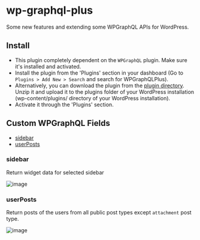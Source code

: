 # wp-graphql-plus
Some new features and extending some WPGraphQL APIs for WordPress.

## Install
- This plugin completely dependent on the `WPGraphQL` plugin. Make sure it's installed and activated.
- Install the plugin from the 'Plugins' section in your dashboard (Go to `Plugins > Add New > Search` and search for WPGraphQLPlus).
- Alternatively, you can download the plugin from the [plugin directory](http://wordpress.org/plugins/wp-graphql-plus/). Unzip it and upload it to the plugins folder of your WordPress installation (wp-content/plugins/ directory of your WordPress installation).
- Activate it through the 'Plugins' section.

## Custom WPGraphQL Fields

- [sidebar](#sidebar)
- [userPosts](#userposts)

### sidebar
Return widget data for selected sidebar

![image](https://user-images.githubusercontent.com/26354653/108196035-a0865000-713e-11eb-9547-836ecc3ca97f.png)

### userPosts
Return posts of the users from all public post types except `attachment` post type.

![image](https://user-images.githubusercontent.com/26354653/108196180-cd3a6780-713e-11eb-8325-72118eb8ee01.png)
